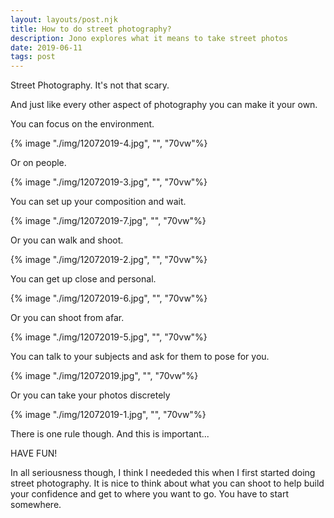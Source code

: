 ```yaml
---
layout: layouts/post.njk
title: How to do street photography?
description: Jono explores what it means to take street photos
date: 2019-06-11
tags: post
---
```


Street Photography. It's not that scary.

And just like every other aspect of photography you can make it your own.

You can focus on the environment.

{% image "./img/12072019-4.jpg", "", "70vw"%}

Or on people.

{% image "./img/12072019-3.jpg", "", "70vw"%}

You can set up your composition and wait.

{% image "./img/12072019-7.jpg", "", "70vw"%}

Or you can walk and shoot.

{% image "./img/12072019-2.jpg", "", "70vw"%}

You can get up close and personal.

{% image "./img/12072019-6.jpg", "", "70vw"%}

Or you can shoot from afar.

{% image "./img/12072019-5.jpg", "", "70vw"%}

You can talk to your subjects and ask for them to pose for you.

{% image "./img/12072019.jpg", "", "70vw"%}

Or you can take your photos discretely

{% image "./img/12072019-1.jpg", "", "70vw"%}

There is one rule though. And this is important...

HAVE FUN!

In all seriousness though, I think I neededed this when I first started doing street photography. It is nice to think about what you can shoot to help build your confidence and get to where you want to go. You have to start somewhere.
